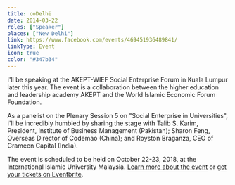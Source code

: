 ```yaml
---
title: coDelhi
date: 2014-03-22
roles: ["Speaker"]
places: ["New Delhi"]
link: https://www.facebook.com/events/469451936489841/
linkType: Event
icon: true
color: "#347b34"
---
```


I'll be speaking at the AKEPT-WIEF Social Enterprise Forum in Kuala Lumpur later this year. The event is a collaboration between the higher education and leadership academy AKEPT and the World Islamic Economic Forum Foundation.

<!--more-->

As a panelist on the Plenary Session 5 on "Social Enterprise in Universities", I'll be incredibly humbled by sharing the stage with Talib S. Karim, President, Institute of Business Management (Pakistan); Sharon Feng, Overseas Director of Codemao (China); and Royston Braganza, CEO of Grameen Capital (India).

The event is scheduled to be held on October 22-23, 2018, at the International Islamic University Malaysia. [Learn more about the event](https://wief.org/wet_event/akept-wief-social-enterprise-forum/) or [get your tickets on Eventbrite](https://www.eventbrite.com/e/akept-wief-social-enterprise-forum-tickets-43152504302).